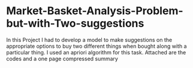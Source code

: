# Market-Basket-Analysis-Problem-but-with-Two-suggestions
In this Project I had to develop a model to make suggestions on the appropriate options to buy two different things when bought along with a particular thing. I used an apriori algorithm for this task.
Attached are the codes and a one page compressed summary
